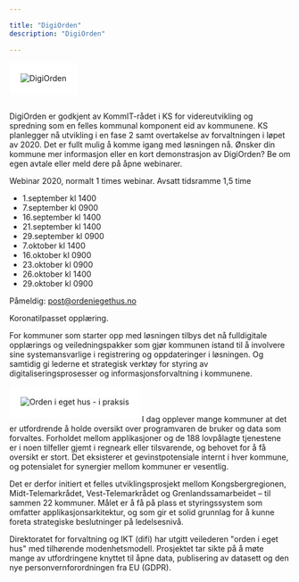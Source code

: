 ```yaml
---

title: "DigiOrden"
description: "DigiOrden"

---
```


<!--  la til HTML for å plassere bildet til venstre ![difi trappetrinnsmodell](/images/orden logo.png)  -->

<img src ="/images/logoDigiOrden.PNG" align="top" alt="DigiOrden" style="border:20px solid white"></img>

<br>
<div class="news-block">
DigiOrden er godkjent av KommIT-rådet i KS for videreutvikling og spredning som en felles kommunal komponent eid av kommunene. KS planlegger nå utvikling i en fase 2 samt overtakelse av forvaltningen i løpet av 2020. Det er fullt mulig å komme igang med løsningen nå. Ønsker din kommune mer informasjon eller en kort demonstrasjon av DigiOrden? Be om egen avtale eller meld dere på åpne webinarer.

Webinar 2020, normalt 1 times webinar. Avsatt tidsramme 1,5 time


*  1.september kl 1400
*  7.september kl 0900
*  16.september kl 1400
*  21.september kl 1400
*  29.september kl 0900
*  7.oktober kl 1400
*  16.oktober kl 0900
*  23.oktober kl 0900
*  26.oktober kl 1400
*  29.oktober kl 0900



Påmeldig: <post@ordeniegethus.no>

Koronatilpasset opplæring.

For kommuner som starter opp med løsningen tilbys det nå fulldigitale opplærings og veiledningspakker som gjør kommunen istand til å involvere sine systemansvarlige i registrering og oppdateringer i løsningen. Og samtidig gi lederne et strategisk verktøy for styring av digitaliseringsprosesser og informasjonsforvaltning i kommunene.

</div>

<img src ="/images/rollup.png" align="left" alt="Orden i eget hus - i praksis" style="border:20px solid white"></img>
<br>
<br>
<br>
I dag opplever mange kommuner at det er utfordrende å holde oversikt over programvaren de bruker og data som forvaltes. 
Forholdet mellom applikasjoner og de 188 lovpålagte tjenestene er i noen tilfeller gjemt i regneark eller tilsvarende, og behovet for å få oversikt er stort. 
Det eksisterer et gevinstpotensiale internt i hver kommune, og potensialet for synergier mellom kommuner er vesentlig.

Det er derfor initiert et felles utviklingsprosjekt mellom Kongsbergregionen, Midt-Telemarkrådet, Vest-Telemarkrådet og Grenlandssamarbeidet – til sammen 22 kommuner.
Målet er å få på plass et styringssystem som omfatter applikasjonsarkitektur, og som gir et solid grunnlag for å kunne foreta strategiske beslutninger på ledelsesnivå.

Direktoratet for forvaltning og IKT (difi) har utgitt veilederen "orden i eget hus" med tilhørende modenhetsmodell.
Prosjektet  tar sikte på å møte mange av utfordringene knyttet til åpne data, publisering av datasett og den nye personvernforordningen fra EU (GDPR).

<br>
<br>
<br>
<br>
<br>
